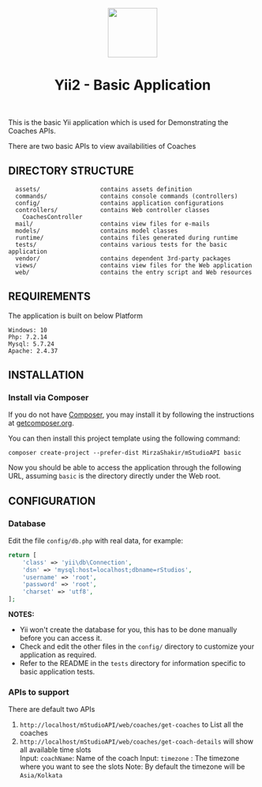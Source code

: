 <p align="center">
    <a href="https://github.com/yiisoft" target="_blank">
        <img src="https://avatars0.githubusercontent.com/u/993323" height="100px">
    </a>
    <h1 align="center">Yii2 - Basic Application</h1>
    <br>
</p>

This is the basic Yii application which is used for Demonstrating the Coaches APIs.

There are two basic APIs to view availabilities of Coaches

DIRECTORY STRUCTURE
-------------------

      assets/                 contains assets definition
      commands/               contains console commands (controllers)
      config/                 contains application configurations
      controllers/            contains Web controller classes
        CoachesController   
      mail/                   contains view files for e-mails
      models/                 contains model classes
      runtime/                contains files generated during runtime
      tests/                  contains various tests for the basic application
      vendor/                 contains dependent 3rd-party packages
      views/                  contains view files for the Web application
      web/                    contains the entry script and Web resources



REQUIREMENTS
------------

The application is built on below Platform
~~~
Windows: 10
Php: 7.2.14
Mysql: 5.7.24
Apache: 2.4.37 
~~~


INSTALLATION
------------

### Install via Composer

If you do not have [Composer](http://getcomposer.org/), you may install it by following the instructions
at [getcomposer.org](http://getcomposer.org/doc/00-intro.md#installation-nix).

You can then install this project template using the following command:

~~~
composer create-project --prefer-dist MirzaShakir/mStudioAPI basic
~~~

Now you should be able to access the application through the following URL, assuming `basic` is the directory
directly under the Web root.

CONFIGURATION
-------------

### Database

Edit the file `config/db.php` with real data, for example:

```php
return [
    'class' => 'yii\db\Connection',
    'dsn' => 'mysql:host=localhost;dbname=rStudios',
    'username' => 'root',
    'password' => 'root',
    'charset' => 'utf8',
];
```

**NOTES:**
- Yii won't create the database for you, this has to be done manually before you can access it.
- Check and edit the other files in the `config/` directory to customize your application as required.
- Refer to the README in the `tests` directory for information specific to basic application tests.


### APIs to support

There are default two APIs <br/>
1. `http://localhost/mStudioAPI/web/coaches/get-coaches` to List all the coaches <br/>    
2. `http://localhost/mStudioAPI/web/coaches/get-coach-details` will show all available time slots <br/>
    Input: `coachName`: Name of the coach
    Input: `timezone` : The timezone where you want to see the slots
Note: By default the timezone will be `Asia/Kolkata`
